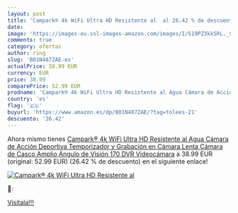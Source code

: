 ```yaml
---
layout: post
title: 'Campark® 4k WiFi Ultra HD Resistente al  al 26.42 % de descuento'
date: 
image: 'https://images-eu.ssl-images-amazon.com/images/I/519PZ3kkSRL._SL200_.jpg'
comments: true
category: ofertas
author: ring
slug: 'B01N487ZAE-es'
actualPrice: 38.99 EUR
currency: EUR
price: 38.99
comparePrice: 52.99 EUR
prodname: 'Campark® 4k WiFi Ultra HD Resistente al Agua Cámara de Acción Deportiva Temporizador y Grabación en Cámara Lenta Cámara de Casco Amplio Ángulo de Visión 170 DVR Videocámara'
country: 'es'
flag: '🇪🇸'
buyurl: 'https://www.amazon.es/dp/B01N487ZAE/?tag=tolees-21'
descuento: '26.42'
---
```


Ahora mismo tienes [Campark® 4k WiFi Ultra HD Resistente al Agua Cámara de Acción Deportiva Temporizador y Grabación en Cámara Lenta Cámara de Casco Amplio Ángulo de Visión 170 DVR Videocámara](https://www.amazon.es/dp/B01N487ZAE/?tag=tolees-21) a 38.99 EUR (original: 52.99 EUR) (26.42 %  de descuento) en el siguiente enlace!

[![Campark® 4k WiFi Ultra HD Resistente al ](https://images-eu.ssl-images-amazon.com/images/I/519PZ3kkSRL._SL200_.jpg)](https://www.amazon.es/dp/B01N487ZAE/?tag=tolees-21)

🔎:


[Visítala!!!](https://www.amazon.es/dp/B01N487ZAE/?tag=tolees-21)
